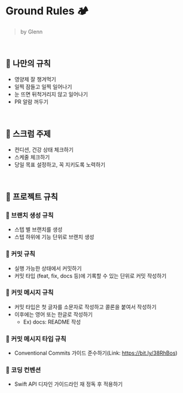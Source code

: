 # Ground Rules 🏕
> by Glenn
</br>

## 🚀 나만의 규칙
- 영양제 잘 챙겨먹기
- 일찍 잠들고 일찍 일어나기
- 눈 뜨면 뒤척거리지 않고 일어나기
- PR 알람 꺼두기
</br>

## 🚀 스크럼 주제
- 컨디션, 건강 상태 체크하기
- 스케줄 체크하기
- 당일 목표 설정하고, 꼭 지키도록 노력하기
</br>

## 🚀 프로젝트 규칙
### 🤙 브랜치 생성 규칙
- 스텝 별 브랜치를 생성
- 스텝 하위에 기능 단위로 브랜치 생성


### 🤙 커밋 규칙
- 실행 가능한 상태에서 커밋하기
- 커밋 타입 (feat, fix, docs 등)에 기록할 수 있는 단위로 커밋 작성하기


### 🤙 커밋 메시지 규칙
- 커밋 타입은 첫 글자를 소문자로 작성하고 콜론을 붙여서 작성하기
- 이후에는 영어 또는 한글로 작성하기
  - Ex) docs: README 작성


### 🤙 커밋 메시지 타입 규칙
- Conventional Commits 가이드 준수하기(Link: https://bit.ly/38RhBos)

### 🤙 코딩 컨벤션
- Swift API 디자인 가이드라인 재 정독 후 적용하기
